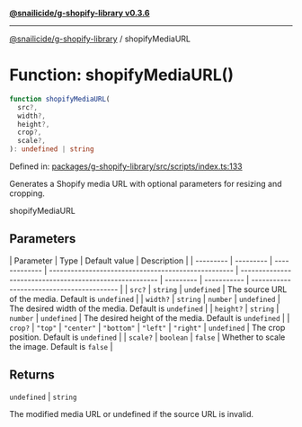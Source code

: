 [**@snailicide/g-shopify-library v0.3.6**](../README.md)

---

[@snailicide/g-shopify-library](../README.md) / shopifyMediaURL

# Function: shopifyMediaURL()

```ts
function shopifyMediaURL(
  src?,
  width?,
  height?,
  crop?,
  scale?,
): undefined | string
```

Defined in:
[packages/g-shopify-library/src/scripts/index.ts:133](https://github.com/gbtunney/snailicide-monorepo/blob/master/packages/g-shopify-library/src/scripts/index.ts#L133)

Generates a Shopify media URL with optional parameters for resizing and
cropping.

shopifyMediaURL

## Parameters

| Parameter | Type      | Default value | Description                                         |
| --------- | --------- | ------------- | --------------------------------------------------- | ------------------------------------------------------- | --------- | ----------- | ----------------------------------------- |
| `src?`    | `string`  | `undefined`   | The source URL of the media. Default is `undefined` |
| `width?`  | `string`  | `number`      | `undefined`                                         | The desired width of the media. Default is `undefined`  |
| `height?` | `string`  | `number`      | `undefined`                                         | The desired height of the media. Default is `undefined` |
| `crop?`   | `"top"`   | `"center"`    | `"bottom"`                                          | `"left"`                                                | `"right"` | `undefined` | The crop position. Default is `undefined` |
| `scale?`  | `boolean` | `false`       | Whether to scale the image. Default is `false`      |

## Returns

`undefined` | `string`

The modified media URL or undefined if the source URL is invalid.
